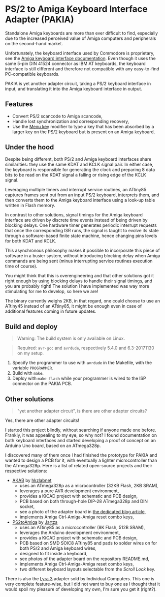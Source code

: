 # PS/2 to Amiga Keyboard Interface Adapter (PAKIA)

Standalone Amiga keyboards are more than ever difficult to find, especially due to the increased perceived value of Amiga computers and peripherals on the second-hand market.

Unfortunately, the keyboard interface used by Commodore is proprietary, see the [Amiga keyboard interface documentation](http://amigadev.elowar.com/read/ADCD_2.1/Hardware_Manual_guide/node0172.html).
Even though it uses the same 5-pin DIN 41524 connector as IBM AT keyboards, the keyboard interface is still different and therefore not compatible with any easy-to-find PC-compatible keyboards.

PAKIA is yet another adapter circuit, taking a PS/2 keyboard interface in input, and translating it into the Amiga keyboard interface in output.

## Features

- Convert PS/2 scancode to Amiga scancode,
- Handle lost synchronization and corresponding recovery,
- Use the [Menu key](https://en.wikipedia.org/wiki/Menu_key) modifier to type a key that has been absorbed by a larger key on the PS/2 keyboard but is present on an Amiga keyboard.

## Under the hood

Despite being different, both PS/2 and Amiga keyboard interfaces share similarities: they use the same KDAT and KCLK signal pair.
In either case, the keyboard is responsible for generating the clock and preparing 8 data bits to be read on the KDAT signal a falling or rising edge of the KCLK signal.

Leveraging multiple timers and interrupt service routines, an ATtiny85 captures frames sent out from an input PS/2 keyboard, interprets them, and then converts them to the Amiga keyboard interface using a look-up table written in Flash memory.

In contrast to other solutions, signal timings for the Amiga keyboard interface are driven by discrete time events instead of being driven by blocking delays.
One hardware timer generates periodic interrupt requests that once the corresponding ISR runs, the signal is taught to evolve its state through a software-based finite state machine, hence changing pins levels for both KDAT and KCLK.

This asynchronous philosophy makes it possible to incorporate this piece of software in a busier system, without introducing blocking delay when Amiga commands are being sent (minus interrupting service routines execution time of course).

You might think that this is overengineering and that other solutions got it right enough by using blocking delays to handle their signal timings, and you are probably right!
The solution I have implemented was way more stimulating for me to develop, so here we are!

The binary currently weighs 2KB, in that regard, one could choose to use an ATtiny45 instead of an ATtiny85, it might be enough even in case of additional features coming in future updates.

## Build and deploy

> Warning: The build system is only available on Linux.

> Required: `avr-gcc` and `avrdude`, respectively 5.4.0 and 6.3-20171130 on my setup.


1. Specify the programmer to use with `avrdude` in the Makefile, with the variable `PROGRAMMER`.
2. Build with `make`.
3. Deploy with `make flash` while your programmer is wired to the ISP connector on the PAKIA PCB.


## Other solutions

> "yet another adapter circuit", is there are other adapter circuits?

Yes, there are other adapter circuits! 

I started this project blindly, without searching if anyone made one before.
Frankly, it was appealing to my eye, so why not?
I found documentation on both keyboard interfaces and started developing a proof of concept on an Arduino Uno board, based on an ATmega328p.

I discovered many of them once I had finished the prototype for PAKIA and wanted to design a PCB for it, with eventually a lighter microcontroller than the ATmega328p.
Here is a list of related open-source projects and their respective solutions:

- [AKAB](https://gitlab.com/hkzlab-retrocomputing/AKAB_Reloaded) by [hkzlabnet](http://mercatopo-en.blogspot.com/)
    - uses an ATmega328p as a microcontroller (32KB Flash, 2KB SRAM),
    - leverages a pure AVR development environment,
    - provides a KiCAD project with schematic and PCB design,
    - PCB based on both through-hole DIP-28 ATmega328p and DIN socket,
    - see a photo of the adapter board in [the dedicated blog article](http://mercatopo-en.blogspot.com/2013/11/first-prototype-of-akab-amiga-keyboard.html),
    - implements Amiga Ctrl-Amiga-Amiga reset combo keys, 
- [PS2toAmiga](https://github.com/Jartza/PS2toAmiga) by [Jartza](https://github.com/Jartza)
    - uses an ATtiny85 as a microcontroller (8K Flash, 512B SRAM),
    - leverages the Arduino development environment,
    - provides a KiCAD project with schematic and PCB design,
    - PCB based on SMD SOIC8 ATtiny85 and pads to solder wires on for both PS/2 and Amiga keyboard wires,
    - designed to fit inside a keyboard,
    - see photos of the adapter board on the repository README.md,
    - implements Amiga Ctrl-Amiga-Amiga reset combo keys, 
    - two different keyboard layouts selectable from the *Scroll Lock* key.


There is also the [Lyra 3](http://wiki.icomp.de/wiki/Lyra_3) adapter sold by Individual Computers.
This one is very complete feature-wise, but I did not want to buy one as I thought that it would spoil my pleasure of developing my own, I'm sure you get it (right?).
